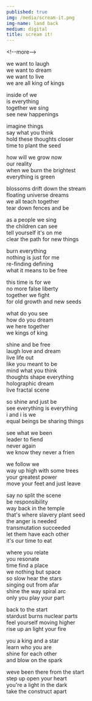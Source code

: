 ```yaml
---
published: true
img: /media/scream-it.png
img-name: land back
medium: digital
title: scream it!
---
```

\<!--more--\>
  
  
we want to laugh  
we want to dream  
we want to live  
we are all king of kings  
  
inside of we  
is everything  
together we sing  
see new happenings  
  
imagine things  
say what you think  
hold these thoughts closer  
time to plant the seed  
  
how will we grow now  
our reality  
when we burn the brightest  
everything is green  
  
blossoms drift down the stream  
floating universe dreams  
we all teach together  
tear down fences and be  
  
as a people we sing  
the children can see  
tell yourself it's on me  
clear the path for new things  
  
burn everything  
nothing is just for me  
re-finding defining  
what it means to be free  
  
this time is for we  
no more false liberty  
together we fight  
for old growth and new seeds  
  
what do you see  
how do you dream  
we here together  
we kings of king  
  
shine and be free  
laugh love and dream  
live life out  
like you meant to be  
mind what you think  
thoughts shape everything  
holographic dream  
live fractal scene  
  
so shine and just be  
see everything is everything  
i and i is we  
equal beings be sharing things  
  
see what we been  
leader to fiend  
never again  
we know they never a frien  
  
we follow we  
way up high with some trees  
your greatest power  
move your feet and just leave  
  
say no split the scene  
be responsibility  
way back in the temple  
that's where slavery plant seed  
the anger is needed  
transmutation succeeded  
let them have each other  
it's our time to eat  
  
where you relate  
you resonate  
time find a place  
we nothing but space  
so slow hear the stars  
singing out from afar  
shine the way spiral arc  
only you play your part  
  
back to the start  
stardust burns nuclear parts  
feel yourself moving higher  
rise up an light your fire  
  
you a king and a star  
learn who you are  
shine for each other  
and blow on the spark  
  
weve been there from the start  
step up open your heart  
you're a light in the dark  
take the construct apart

